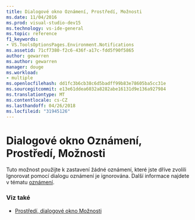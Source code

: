 ```yaml
---
title: Dialogové okno Oznámení, Prostředí, Možnosti
ms.date: 11/04/2016
ms.prod: visual-studio-dev15
ms.technology: vs-ide-general
ms.topic: reference
f1_keywords:
- VS.ToolsOptionsPages.Environment.Notifications
ms.assetid: 71cf7380-f2c6-436f-a17c-fdd5f90f5865
author: gewarren
ms.author: gewarren
manager: douge
ms.workload:
- multiple
ms.openlocfilehash: dd1fc3b6cb38c6d5badff99b83e78605ba5cc31e
ms.sourcegitcommit: e13e61ddea6032a8282abe16131d9e136a927984
ms.translationtype: MT
ms.contentlocale: cs-CZ
ms.lasthandoff: 04/26/2018
ms.locfileid: "31945126"
---
```

# <a name="notifications-environment-options-dialog-box"></a>Dialogové okno Oznámení, Prostředí, Možnosti
Tuto možnost použijte k zastavení žádné oznámení, které jste dříve zvolili Ignorovat pomocí dialogu oznámení je ignorována. Další informace najdete v tématu [oznámení](../../ide/visual-studio-notifications.md).

### <a name="see-also"></a>Viz také

- [Prostředí, dialogové okno Možnosti](../../ide/reference/environment-options-dialog-box.md)